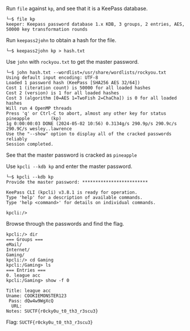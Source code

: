 Run `file` against `kp`, and see that it is a KeePass database.
```
└─$ file kp
keeper: Keepass password database 1.x KDB, 3 groups, 2 entries, AES, 50000 key transformation rounds
```

Run `keepass2john` to obtain a hash for the file.
```
└─$ keepass2john kp > hash.txt
```

Use `john` with `rockyou.txt` to get the master password.
```
└─$ john hash.txt --wordlist=/usr/share/wordlists/rockyou.txt
Using default input encoding: UTF-8
Loaded 1 password hash (KeePass [SHA256 AES 32/64])
Cost 1 (iteration count) is 50000 for all loaded hashes
Cost 2 (version) is 1 for all loaded hashes
Cost 3 (algorithm [0=AES 1=TwoFish 2=ChaCha]) is 0 for all loaded hashes
Will run 4 OpenMP threads
Press 'q' or Ctrl-C to abort, almost any other key for status
pineapple        (kp)     
1g 0:00:00:03 DONE (2024-05-02 10:56) 0.3134g/s 290.9p/s 290.9c/s 290.9C/s wesley..lawrence
Use the "--show" option to display all of the cracked passwords reliably
Session completed.
```
See that the master password is cracked as `pineapple`

Use `kpcli --kdb kp` and enter the master password.
```
└─$ kpcli --kdb kp            
Provide the master password: *************************

KeePass CLI (kpcli) v3.8.1 is ready for operation.
Type 'help' for a description of available commands.
Type 'help <command>' for details on individual commands.

kpcli:/>
```

Browse through the passwords and find the flag.
```
kpcli:/> dir
=== Groups ===
eMail/
Internet/
Gaming/
kpcli:/> cd Gaming
kpcli:/Gaming> ls
=== Entries ===
0. league acc                                                             
kpcli:/Gaming> show -f 0

Title: league acc
Uname: COOKIEMONSTER123
 Pass: dQw4w9WgXcQ
  URL: 
Notes: SUCTF{r0cky0u_t0_th3_r3scu3}
```

Flag: `SUCTF{r0cky0u_t0_th3_r3scu3}`